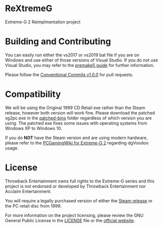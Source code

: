 # ReXtremeG
Extreme-G 2 Reimplmentation project

# Building and Contributing
You can easily run either the vs2017 or vs2019 bat file if you are on Windows and use either of those versions of Visual Studio. If you do not use Visual Studio, you may refer to the [premake5 guide](https://github.com/premake/premake-core/wiki) for further information.

Please follow the [Conventional Commits v1.0.0](https://www.conventionalcommits.org/en/v1.0.0/) for pull requests.

# Compatibility
We will be using the Original 1999 CD Retail exe rather than the Steam release, however both version will work fine.
Please download the patched xg2pc.exe in the [patched-bins](https://github.com/BttrDrgn/ReXtremeG/tree/master/patched-bin) folder regardless of which version you are using.
The patched exe fixes some issues with operating systems from Windows XP to Windows 10.

If you do **NOT** have the Steam version and are using modern hardware, please refer to the [PCGamingWiki for Extreme-G 2](https://www.pcgamingwiki.com/wiki/Extreme-G_2#Rendering_glitches) regarding dgVoodoo usage.

# License
Throwback Entertainment owns full rights to the Extreme-G series and this project is not endorsed or developed by Throwback Entertainment nor Acclaim Entertainment.

You will require a legally purchased version of either the [Steam release](https://store.steampowered.com/app/582260/ExtremeG_2/) or the PC retail disc from 1999.

For more information on the project licensing, please review the GNU General Public License in the [LICENSE](https://github.com/BttrDrgn/ReXtremeG/blob/master/LICENSE) file or the [official website](https://www.gnu.org/licenses/gpl-3.0.en.html).
